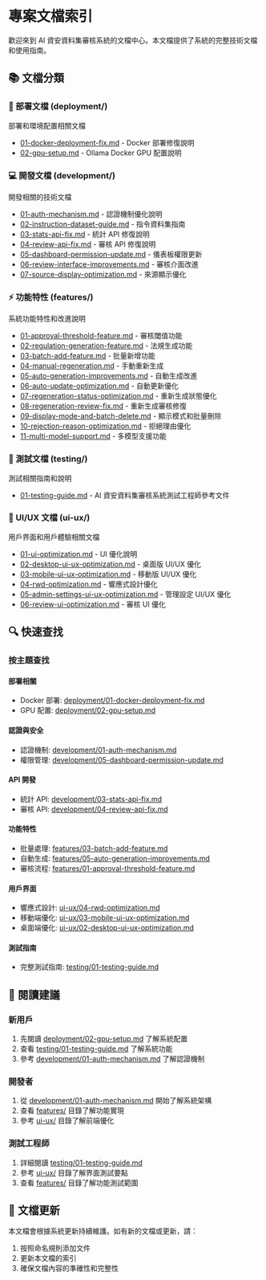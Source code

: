 # 專案文檔索引

歡迎來到 AI 資安資料集審核系統的文檔中心。本文檔提供了系統的完整技術文檔和使用指南。

## 📚 文檔分類

### 🚀 部署文檔 (deployment/)
部署和環境配置相關文檔

- [01-docker-deployment-fix.md](deployment/01-docker-deployment-fix.md) - Docker 部署修復說明
- [02-gpu-setup.md](deployment/02-gpu-setup.md) - Ollama Docker GPU 配置說明

### 💻 開發文檔 (development/)
開發相關的技術文檔

- [01-auth-mechanism.md](development/01-auth-mechanism.md) - 認證機制優化說明
- [02-instruction-dataset-guide.md](development/02-instruction-dataset-guide.md) - 指令資料集指南
- [03-stats-api-fix.md](development/03-stats-api-fix.md) - 統計 API 修復說明
- [04-review-api-fix.md](development/04-review-api-fix.md) - 審核 API 修復說明
- [05-dashboard-permission-update.md](development/05-dashboard-permission-update.md) - 儀表板權限更新
- [06-review-interface-improvements.md](development/06-review-interface-improvements.md) - 審核介面改進
- [07-source-display-optimization.md](development/07-source-display-optimization.md) - 來源顯示優化

### ⚡ 功能特性 (features/)
系統功能特性和改進說明

- [01-approval-threshold-feature.md](features/01-approval-threshold-feature.md) - 審核閾值功能
- [02-regulation-generation-feature.md](features/02-regulation-generation-feature.md) - 法規生成功能
- [03-batch-add-feature.md](features/03-batch-add-feature.md) - 批量新增功能
- [04-manual-regeneration.md](features/04-manual-regeneration.md) - 手動重新生成
- [05-auto-generation-improvements.md](features/05-auto-generation-improvements.md) - 自動生成改進
- [06-auto-update-optimization.md](features/06-auto-update-optimization.md) - 自動更新優化
- [07-regeneration-status-optimization.md](features/07-regeneration-status-optimization.md) - 重新生成狀態優化
- [08-regeneration-review-fix.md](features/08-regeneration-review-fix.md) - 重新生成審核修復
- [09-display-mode-and-batch-delete.md](features/09-display-mode-and-batch-delete.md) - 顯示模式和批量刪除
- [10-rejection-reason-optimization.md](features/10-rejection-reason-optimization.md) - 拒絕理由優化
- [11-multi-model-support.md](features/11-multi-model-support.md) - 多模型支援功能

### 🧪 測試文檔 (testing/)
測試相關指南和說明

- [01-testing-guide.md](testing/01-testing-guide.md) - AI 資安資料集審核系統測試工程師參考文件

### 🎨 UI/UX 文檔 (ui-ux/)
用戶界面和用戶體驗相關文檔

- [01-ui-optimization.md](ui-ux/01-ui-optimization.md) - UI 優化說明
- [02-desktop-ui-ux-optimization.md](ui-ux/02-desktop-ui-ux-optimization.md) - 桌面版 UI/UX 優化
- [03-mobile-ui-ux-optimization.md](ui-ux/03-mobile-ui-ux-optimization.md) - 移動版 UI/UX 優化
- [04-rwd-optimization.md](ui-ux/04-rwd-optimization.md) - 響應式設計優化
- [05-admin-settings-ui-ux-optimization.md](ui-ux/05-admin-settings-ui-ux-optimization.md) - 管理設定 UI/UX 優化
- [06-review-ui-optimization.md](ui-ux/06-review-ui-optimization.md) - 審核 UI 優化

## 🔍 快速查找

### 按主題查找

#### 部署相關
- Docker 部署: [deployment/01-docker-deployment-fix.md](deployment/01-docker-deployment-fix.md)
- GPU 配置: [deployment/02-gpu-setup.md](deployment/02-gpu-setup.md)

#### 認證與安全
- 認證機制: [development/01-auth-mechanism.md](development/01-auth-mechanism.md)
- 權限管理: [development/05-dashboard-permission-update.md](development/05-dashboard-permission-update.md)

#### API 開發
- 統計 API: [development/03-stats-api-fix.md](development/03-stats-api-fix.md)
- 審核 API: [development/04-review-api-fix.md](development/04-review-api-fix.md)

#### 功能特性
- 批量處理: [features/03-batch-add-feature.md](features/03-batch-add-feature.md)
- 自動生成: [features/05-auto-generation-improvements.md](features/05-auto-generation-improvements.md)
- 審核流程: [features/01-approval-threshold-feature.md](features/01-approval-threshold-feature.md)

#### 用戶界面
- 響應式設計: [ui-ux/04-rwd-optimization.md](ui-ux/04-rwd-optimization.md)
- 移動端優化: [ui-ux/03-mobile-ui-ux-optimization.md](ui-ux/03-mobile-ui-ux-optimization.md)
- 桌面端優化: [ui-ux/02-desktop-ui-ux-optimization.md](ui-ux/02-desktop-ui-ux-optimization.md)

#### 測試指南
- 完整測試指南: [testing/01-testing-guide.md](testing/01-testing-guide.md)

## 📖 閱讀建議

### 新用戶
1. 先閱讀 [deployment/02-gpu-setup.md](deployment/02-gpu-setup.md) 了解系統配置
2. 查看 [testing/01-testing-guide.md](testing/01-testing-guide.md) 了解系統功能
3. 參考 [development/01-auth-mechanism.md](development/01-auth-mechanism.md) 了解認證機制

### 開發者
1. 從 [development/01-auth-mechanism.md](development/01-auth-mechanism.md) 開始了解系統架構
2. 查看 [features/](features/) 目錄了解功能實現
3. 參考 [ui-ux/](ui-ux/) 目錄了解前端優化

### 測試工程師
1. 詳細閱讀 [testing/01-testing-guide.md](testing/01-testing-guide.md)
2. 參考 [ui-ux/](ui-ux/) 目錄了解界面測試要點
3. 查看 [features/](features/) 目錄了解功能測試範圍

## 🔄 文檔更新

本文檔會根據系統更新持續維護。如有新的文檔或更新，請：
1. 按照命名規則添加文件
2. 更新本文檔的索引
3. 確保文檔內容的準確性和完整性